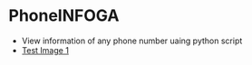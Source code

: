 # PhoneINFOGA

- View information of any phone number uaing python script
- [Test Image 1](https://fmlsender.000webhostapp.com/output.png)
